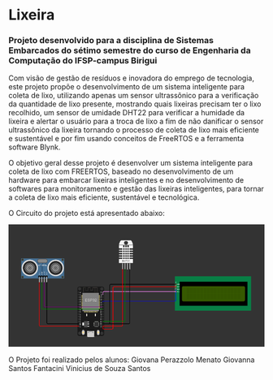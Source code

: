 # Lixeira
### Projeto desenvolvido para a disciplina de Sistemas Embarcados do sétimo semestre do curso de Engenharia da Computação do IFSP-campus Birigui

   Com visão de gestão de resíduos e inovadora do emprego de tecnologia, este projeto propõe o desenvolvimento de um sistema inteligente para coleta de lixo, utilizando apenas um sensor ultrassônico para a verificação da quantidade de lixo presente, mostrando quais lixeiras precisam ter o lixo recolhido, um sensor de umidade DHT22 para verificar a humidade da lixeira e alertar o usuário para a troca de lixo a fim de não danificar o sensor ultrassônico da lixeira tornando o processo de coleta de lixo mais eficiente e sustentável e por fim usando conceitos de FreeRTOS e a ferramenta software Blynk.

  O objetivo geral desse projeto é desenvolver um sistema inteligente para coleta de lixo com FREERTOS, baseado no desenvolvimento de um hardware para embarcar lixeiras inteligentes e no desenvolvimento de softwares para monitoramento e gestão das lixeiras inteligentes, para tornar a coleta de lixo mais eficiente, sustentável e tecnológica.

  O Circuito do projeto está apresentado abaixo: 
  
<p>
   <img src= 'src/Captura de tela 2023-05-16 163157.png'>
</p>   

O Projeto foi realizado pelos alunos: 
Giovana Perazzolo Menato 
Giovanna Santos Fantacini
Vinicius de Souza Santos 
